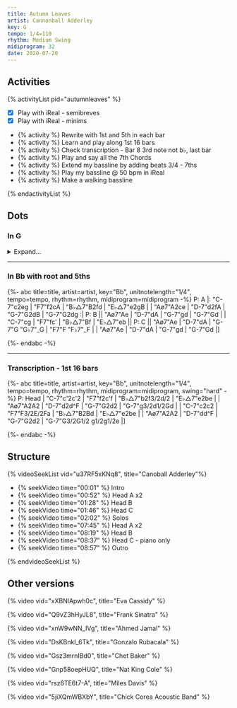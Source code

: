 ```yaml
---
title: Autumn Leaves
artist: Cannonball Adderley
key: G
tempo: 1/4=110
rhythm: Medium Swing
midiprogram: 32
date: 2020-07-20
---
```


## Activities

{% activityList pid="autumnleaves" %}

- [x] Play with iReal - semibreves
- [x] Play with iReal - minims
- {% activity %} Rewrite with 1st and 5th in each bar
- {% activity %} Learn and play along 1st 16 bars
- {% activity %} Check transcription - Bar 8 3rd note not b♭, last bar
- {% activity %} Play and say all the 7th Chords
- {% activity %} Extend my bassline by adding beats 3/4 - 7ths
- {% activity %} Play my bassline @ 50 bpm in iReal
- {% activity %} Make a walking bassline

{% endactivityList %}

## Dots

### In G

<details>
<summary>Expand...</summary>
<!-- prettier-ignore -->
{%- abc title=title, artist=artist, key=key,unitnotelength=1, tempo=tempo, rhythm=rhythm,  midiprogram=midiprogram -%}
P: A
|: "A-7"A | "D7"d | "G△7"G | "C△7"c |
| "F♯ø7"F | "B-7"B | "E-7"E | "E-7"E :|
P: B
|| "F♯ø7"F | "B-7"B | "E-7"E | "E-7"E |
| "A-7"A | "D7"d | "G△7"G | "C△7"c ||
P: C
|| "F♯ø7"F | "B-7"B | "E-7"E/2 "E♭7"_E/2 | "D7"D/2 "D♭7"_D/2 |
| "F♯ø7"F | "B-7"B | "E-7"E | "E-7"E |]

{%- endabc -%}

</details>

---

### In Bb with root and 5ths

<!-- prettier-ignore -->
{%- abc title=title, artist=artist, key="Bb", unitnotelength="1/4", tempo=tempo, rhythm=rhythm,  midiprogram=midiprogram -%}
P: A
|: "C-7"c2eg | "F7"f2cA | "B♭△7"B2fd | "E♭△7"e2gB |
| "Aø7"A2ce | "D-7"d2fA | "G-7"G2dB | "G-7"G2dg :|
P: B
|| "Aø7"Ae | "D-7"dA | "G-7"gd | "G-7"Gd |
| "C-7"cg | "F7"fc' | "B♭△7"Bf | "E♭△7"eb ||
P: C
|| "Aø7"Ae | "D-7"dA | "G-7"G "G♭7"_G | "F7"F "F♭7"_F |
| "Aø7"Ae | "D-7"dA | "G-7"gd | "G-7"Gd |]

{%- endabc -%}

---

### Transcription - 1st 16 bars

<!-- prettier-ignore -->
{%- abc title=title, artist=artist, key="Bb", unitnotelength="1/4", tempo=tempo, rhythm=rhythm,  midiprogram=midiprogram, swing="hard" -%}
P: Head
| "C-7"c'2c'2 | "F7"f2c'f | "B♭△7"b2f3/2d/2 | "E♭△7"e2be |
| "Aø7"A2A2 | "D-7"d2d^F | "G-7"G2d2 | "G-7"g3/2d1/2Gd |
| "C-7"c2c2 | "F7"F3/2E/2Fa | "B♭△7"B2Bd | "E♭△7"e2be |
| "Aø7"A2A2 | "D-7"dd^F | "G-7"G2d2 | "G-7"G3/2G1/2 g1/2g1/2e |]

{%- endabc -%}

## Structure

{% videoSeekList vid="u37RF5xKNq8", title="Canoball Adderley"%}

- {% seekVideo time="00:01" %} Intro
- {% seekVideo time="00:52" %} Head A x2
- {% seekVideo time="01:28" %} Head B
- {% seekVideo time="01:46" %} Head C
- {% seekVideo time="02:02" %} Solos
- {% seekVideo time="07:45" %} Head A x2
- {% seekVideo time="08:19" %} Head B
- {% seekVideo time="08:37" %} Head C - piano only
- {% seekVideo time="08:57" %} Outro

{% endvideoSeekList %}

## Other versions

{% video vid="xXBNlApwh0c", title="Eva Cassidy" %}

{% video vid="Q9vZ3hHyJL8", title="Frank Sinatra" %}

{% video vid="xnW9wNN_IVg", title="Ahmed Jamal" %}

{% video vid="DsKBnkI_6Tk", title="Gonzalo Rubacala" %}

{% video vid="Gsz3mrnIBd0", title="Chet Baker" %}

{% video vid="Gnp58oepHUQ", title="Nat King Cole" %}

{% video vid="rsz6TE6t7-A", title="Miles Davis" %}

{% video vid="5jiXQmWBXbY", title="Chick Corea Acoustic Band" %}
